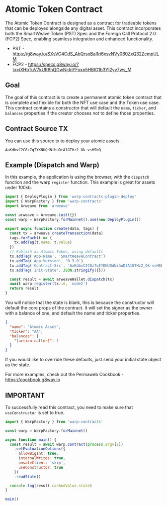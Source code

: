 # Atomic Token Contract

The Atomic Token Contract is designed as a contract for tradeable tokens that can be deployed alongside any digital asset. This contract incorporates both the SmartWeave Token (PST) Spec and the Foreign Call Protocol 2.0 (FCP2) Spec, enabling seamless integration and enhanced functionality.

* PST - https://g8way.io/SXsVG4CdS_AbQrsoBaRri6xsvNVy060ZxQ32ZcmpULM
* FCP2 - https://specs.g8way.io/?tx=iXHbTuV7kUR6hQGwNjdnYFxxp5HBIG1b3YI2yy7ws_M

## Goal

The goal of this contract is to create a permanent atomic token contract that is complete and flexible for both the NFT use case and the Token use case. This contract contains a constructor that will default the `name`, `ticker`, and `balances` properties if the creator chooses not to define those properties.

## Contract Source TX

You can use this source tx to deploy your atomic assets.

```
AaKdbvC2C8z7qIYKNUQdNihuDtA1GTHz2_Ok-vsHSbQ
```

## Example (Dispatch and Warp)

In this example, the application is using the browser, with the `dispatch` function and the warp `register` function. This example is great for assets under 100kb.

```js
import { DeployPlugin } from 'warp-contracts-plugin-deploy'
import { WarpFactory } from 'warp-contracts'
import Arweave from 'arweave'

const arweave = Arweave.init({})
const warp = WarpFactory.forMainnet().use(new DeployPlugin())

export async function create(data, tags) {
  const tx = arweave.createTransaction(data)
  tags.forEach(t => {
    tx.addTag(t.name, t.value)
  })
  // Publish as Atomic Token, using defaults
  tx.addTag('App-Name', 'SmartWeaveContract')
  tx.addTag('App-Version', '0.3.0')
  tx.addTag('Contract-Src', 'AaKdbvC2C8z7qIYKNUQdNihuDtA1GTHz2_Ok-vsHSbQ')
  tx.addTag('Init-State', JSON.stringify({}))

  const result = await arweaveWallet.dispatch(tx)
  await warp.register(tx.id, 'node2')
  return result
}
```

You will notice that the state is blank, this is because the constructor will default the core props of the contract. It will set the signer as the owner with a balance of one, and default the name and ticker properties.

```json
{
  "name": "Atomic Asset",
  "ticker": "AA",
  "balances": {
    "[action.caller]": 1
  }
}
```

If you would like to override these defaults, just send your initial state object as the state.

For more examples, check out the Permaweb Cookbook - https://cookbook.g8way.io

## IMPORTANT

To successfully read this contract, you need to make sure that `useConstructor` is set to true.

```js
import { WarpFactory } from 'warp-contracts'

const warp = WarpFactory.forMainnet()

async function main() {
  const result = await warp.contract(process.argv[2])
    .setEvaluationOptions({
      allowBigInt: true,
      internalWrites: true,
      unsafeClient: 'skip',
      useConstructor: true
    })
    .readState()

  console.log(result.cachedValue.state)
}

main()
```
